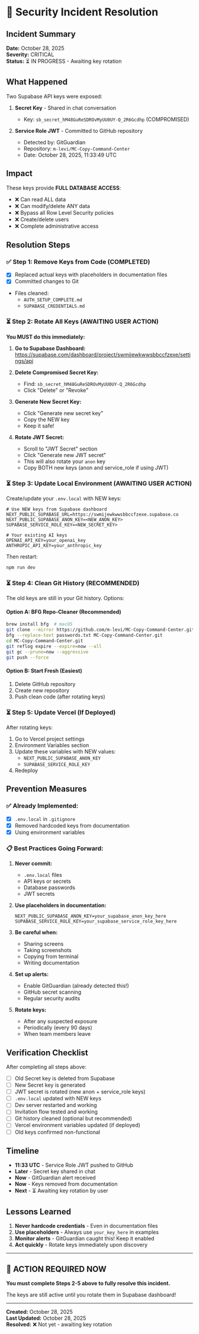 # 🚨 Security Incident Resolution

## Incident Summary
**Date:** October 28, 2025  
**Severity:** CRITICAL  
**Status:** ⏳ IN PROGRESS - Awaiting key rotation

## What Happened

Two Supabase API keys were exposed:

1. **Secret Key** - Shared in chat conversation
   - Key: `sb_secret_hM48GuReSDROvMyUU0UY-Q_2R6Gcdhp` (COMPROMISED)
   
2. **Service Role JWT** - Committed to GitHub repository
   - Detected by: GitGuardian
   - Repository: `m-levi/MC-Copy-Command-Center`
   - Date: October 28, 2025, 11:33:49 UTC

## Impact

These keys provide **FULL DATABASE ACCESS**:
- ❌ Can read ALL data
- ❌ Can modify/delete ANY data  
- ❌ Bypass all Row Level Security policies
- ❌ Create/delete users
- ❌ Complete administrative access

## Resolution Steps

### ✅ Step 1: Remove Keys from Code (COMPLETED)
- [x] Replaced actual keys with placeholders in documentation files
- [x] Committed changes to Git
- Files cleaned:
  - `AUTH_SETUP_COMPLETE.md`
  - `SUPABASE_CREDENTIALS.md`

### ⏳ Step 2: Rotate All Keys (AWAITING USER ACTION)

**You MUST do this immediately:**

1. **Go to Supabase Dashboard:**
   https://supabase.com/dashboard/project/swmijewkwwsbbccfzexe/settings/api

2. **Delete Compromised Secret Key:**
   - Find: `sb_secret_hM48GuReSDROvMyUU0UY-Q_2R6Gcdhp`
   - Click "Delete" or "Revoke"

3. **Generate New Secret Key:**
   - Click "Generate new secret key"
   - Copy the NEW key
   - Keep it safe!

4. **Rotate JWT Secret:**
   - Scroll to "JWT Secret" section
   - Click "Generate new JWT secret"
   - This will also rotate your `anon` key
   - Copy BOTH new keys (anon and service_role if using JWT)

### ⏳ Step 3: Update Local Environment (AWAITING USER ACTION)

Create/update your `.env.local` with NEW keys:

```env
# Use NEW keys from Supabase dashboard
NEXT_PUBLIC_SUPABASE_URL=https://swmijewkwwsbbccfzexe.supabase.co
NEXT_PUBLIC_SUPABASE_ANON_KEY=<NEW_ANON_KEY>
SUPABASE_SERVICE_ROLE_KEY=<NEW_SECRET_KEY>

# Your existing AI keys
OPENAI_API_KEY=your_openai_key
ANTHROPIC_API_KEY=your_anthropic_key
```

Then restart:
```bash
npm run dev
```

### ⏳ Step 4: Clean Git History (RECOMMENDED)

The old keys are still in your Git history. Options:

#### Option A: BFG Repo-Cleaner (Recommended)
```bash
brew install bfg  # macOS
git clone --mirror https://github.com/m-levi/MC-Copy-Command-Center.git
bfg --replace-text passwords.txt MC-Copy-Command-Center.git
cd MC-Copy-Command-Center.git
git reflog expire --expire=now --all
git gc --prune=now --aggressive
git push --force
```

#### Option B: Start Fresh (Easiest)
1. Delete GitHub repository
2. Create new repository
3. Push clean code (after rotating keys)

### ⏳ Step 5: Update Vercel (If Deployed)

After rotating keys:
1. Go to Vercel project settings
2. Environment Variables section
3. Update these variables with NEW values:
   - `NEXT_PUBLIC_SUPABASE_ANON_KEY`
   - `SUPABASE_SERVICE_ROLE_KEY`
4. Redeploy

## Prevention Measures

### ✅ Already Implemented:
- [x] `.env.local` in `.gitignore`
- [x] Removed hardcoded keys from documentation
- [x] Using environment variables

### 📋 Best Practices Going Forward:

1. **Never commit:**
   - `.env.local` files
   - API keys or secrets
   - Database passwords
   - JWT secrets

2. **Use placeholders in documentation:**
   ```env
   NEXT_PUBLIC_SUPABASE_ANON_KEY=your_supabase_anon_key_here
   SUPABASE_SERVICE_ROLE_KEY=your_supabase_service_role_key_here
   ```

3. **Be careful when:**
   - Sharing screens
   - Taking screenshots
   - Copying from terminal
   - Writing documentation

4. **Set up alerts:**
   - Enable GitGuardian (already detected this!)
   - GitHub secret scanning
   - Regular security audits

5. **Rotate keys:**
   - After any suspected exposure
   - Periodically (every 90 days)
   - When team members leave

## Verification Checklist

After completing all steps above:

- [ ] Old Secret key is deleted from Supabase
- [ ] New Secret key is generated
- [ ] JWT secret is rotated (new anon + service_role keys)
- [ ] `.env.local` updated with NEW keys
- [ ] Dev server restarted and working
- [ ] Invitation flow tested and working
- [ ] Git history cleaned (optional but recommended)
- [ ] Vercel environment variables updated (if deployed)
- [ ] Old keys confirmed non-functional

## Timeline

- **11:33 UTC** - Service Role JWT pushed to GitHub
- **Later** - Secret key shared in chat
- **Now** - GitGuardian alert received
- **Now** - Keys removed from documentation
- **Next** - ⏳ Awaiting key rotation by user

## Lessons Learned

1. **Never hardcode credentials** - Even in documentation files
2. **Use placeholders** - Always use `your_key_here` in examples
3. **Monitor alerts** - GitGuardian caught this! Keep it enabled
4. **Act quickly** - Rotate keys immediately upon discovery

---

## 🚨 ACTION REQUIRED NOW

**You must complete Steps 2-5 above to fully resolve this incident.**

The keys are still active until you rotate them in Supabase dashboard!

---

**Created:** October 28, 2025  
**Last Updated:** October 28, 2025  
**Resolved:** ❌ Not yet - awaiting key rotation









